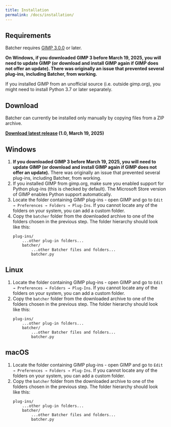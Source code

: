 ```yaml
---
title: Installation
permalink: /docs/installation/
---
```


## Requirements

Batcher requires [GIMP 3.0.0](https://www.gimp.org/downloads/) or later.

**On Windows, if you downloaded GIMP 3 before March 19, 2025, you will need to update GIMP (or download and install GIMP again if GIMP does not offer an update). There was originally an issue that prevented several plug-ins, including Batcher, from working.**

If you installed GIMP from an unofficial source (i.e. outside gimp.org), you might need to install Python 3.7 or later separately.


## Download

Batcher can currently be installed only manually by copying files from a ZIP archive.

**[Download latest release](https://github.com/kamilburda/batcher/releases/tag/1.0) (1.0, March 19, 2025)**


## Windows

1. **If you downloaded GIMP 3 before March 19, 2025, you will need to update GIMP (or download and install GIMP again if GIMP does not offer an update).** There was originally an issue that prevented several plug-ins, including Batcher, from working.
2. If you installed GIMP from gimp.org, make sure you enabled support for Python plug-ins (this is checked by default). The Microsoft Store version of GIMP enables Python support automatically.
3. Locate the folder containing GIMP plug-ins - open GIMP and go to `Edit → Preferences → Folders → Plug-Ins`. If you cannot locate any of the folders on your system, you can add a custom folder. 
4. Copy the `batcher` folder from the downloaded archive to one of the folders chosen in the previous step. The folder hierarchy should look like this:
    ```
    plug-ins/
        ...other plug-in folders...
        batcher/
            ...other Batcher files and folders...
            batcher.py
    ```


## Linux

1. Locate the folder containing GIMP plug-ins - open GIMP and go to `Edit → Preferences → Folders → Plug-Ins`. If you cannot locate any of the folders on your system, you can add a custom folder. 
2. Copy the `batcher` folder from the downloaded archive to one of the folders chosen in the previous step. The folder hierarchy should look like this:
    ```
    plug-ins/
        ...other plug-in folders...
        batcher/
            ...other Batcher files and folders...
            batcher.py
    ```


## macOS

1. Locate the folder containing GIMP plug-ins - open GIMP and go to `Edit → Preferences → Folders → Plug-Ins`. If you cannot locate any of the folders on your system, you can add a custom folder. 
2. Copy the `batcher` folder from the downloaded archive to one of the folders chosen in the previous step. The folder hierarchy should look like this:
    ```
    plug-ins/
        ...other plug-in folders...
        batcher/
            ...other Batcher files and folders...
            batcher.py
    ```
